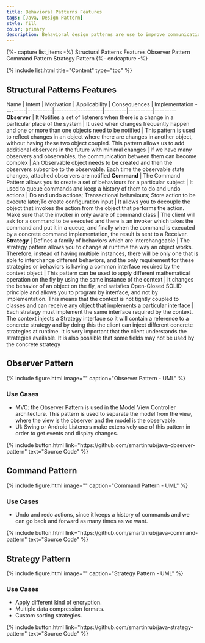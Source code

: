 ```yaml
---
title: Behavioral Patterns Features
tags: [Java, Design Pattern]
style: fill
color: primary
description: Behavioral design patterns are use to improve communication and flexibility between objects 
---
```


{%- capture list_items -%}
Structural Patterns Features
Observer Pattern
Command Pattern
Strategy Pattern
{%- endcapture -%}

{% include list.html title="Content" type="toc" %}

## Structural Patterns Features

 Name | Intent | Motivation | Applicability | Consequences | Implementation
---------|----------|---------|----------|---------|----------|---------
**Observer** | It Notifies a set of listeners when there is a change in a particular place of the system | It used when changes frequently happen and one or more than one objects need to be notified | This pattern is used to reflect changes in an object where there are changes in another object, without having these two object coupled. This pattern allows us to add additional observers in the future with minimal changes | If we have many observers and observables, the communication between them can become complex | An Observable object needs to be created and then the observers subscribe to the observable. Each time the observable state changes, attached observers are notified 
**Command** | The Command Pattern allows you to create a set of behaviours for a particular subject | It used to queue commands and keep a history of them to do and undo actions | Do and undo actions; Transactional behaviours; Store action to be execute later;To create configuration input | It allows you to decouple the object that invokes the action from the object that performs the action. Make sure that the invoker in only aware of command class | The client will ask for a command to be executed and there is an invoker which takes the command and put it in a queue, and finally when the command is executed by a concrete command implementation, the result is sent to a Receiver.
**Strategy** | Defines a family of behaviors which are interchangeable | The strategy pattern allows you to change at runtime the way an object works. Therefore, instead of having multiple instances, there will be only one that is able to interchange different behaviors, and the only requirement for these strategies or behaviors is having a common interface required by the context object | This pattern can be used to apply different mathematical operation on the fly by using the same instance of the context | It changes the behavior of an object on the fly, and satisfies Open-Closed SOLID principle and allows you to program by interface, and not by implementation. This means that the context is not tightly coupled to classes and can receive any object that implements a particular interface | Each strategy must implement the same interface required by the context. The context injects a Strategy interface so it will contain a reference to a concrete strategy and by doing this the client can inject different concrete strategies at runtime. It is very important that the client understands the strategies available. It is also possible that some fields may not be used by the concrete strategy

## Observer Pattern

{% include figure.html image="" caption="Observer Pattern - UML" %}

### Use Cases

- MVC: the Observer Pattern is used in the Model View Controller architecture. This pattern is used to separate the model from the view, where the view is the observer and the model is the observable.
- UI: Swing or Android Listeners make extensively use of this pattern in order to get events and display changes.

<p class="text-center">
{% include button.html link="https://github.com/smartinrub/java-observer-pattern" text="Source Code" %}
</p>

## Command Pattern

{% include figure.html image="" caption="Command Pattern - UML" %}

### Use Cases

- Undo and redo actions, since it keeps a history of commands and we can go back and forward as many times as we want.

<p class="text-center">
{% include button.html link="https://github.com/smartinrub/java-command-pattern" text="Source Code" %}
</p>

## Strategy Pattern

{% include figure.html image="" caption="Strategy Pattern - UML" %}

### Use Cases

- Apply different kind of encryption.
- Multiple data compression formats.
- Custom sorting strategies.

<p class="text-center">
{% include button.html link="https://github.com/smartinrub/java-strategy-pattern" text="Source Code" %}
</p>
